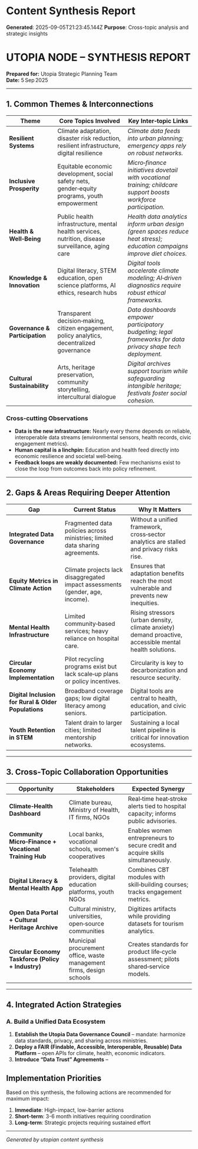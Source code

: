 # Content Synthesis Report

**Generated**: 2025-09-05T21:23:45.144Z
**Purpose**: Cross-topic analysis and strategic insights

# UTOPIA NODE – SYNTHESIS REPORT  
**Prepared for:** Utopia Strategic Planning Team  
**Date:** 5 Sep 2025  

---

## 1. Common Themes & Interconnections

| Theme | Core Topics Involved | Key Inter‑topic Links |
|-------|----------------------|----------------------|
| **Resilient Systems** | Climate adaptation, disaster risk reduction, resilient infrastructure, digital resilience | *Climate data feeds into urban planning; emergency apps rely on robust networks.* |
| **Inclusive Prosperity** | Equitable economic development, social safety nets, gender‑equity programs, youth empowerment | *Micro‑finance initiatives dovetail with vocational training; childcare support boosts workforce participation.* |
| **Health & Well‑Being** | Public health infrastructure, mental health services, nutrition, disease surveillance, aging care | *Health data analytics inform urban design (green spaces reduce heat stress); education campaigns improve diet choices.* |
| **Knowledge & Innovation** | Digital literacy, STEM education, open science platforms, AI ethics, research hubs | *Digital tools accelerate climate modeling; AI‑driven diagnostics require robust ethical frameworks.* |
| **Governance & Participation** | Transparent decision‑making, citizen engagement, policy analytics, decentralized governance | *Data dashboards empower participatory budgeting; legal frameworks for data privacy shape tech deployment.* |
| **Cultural Sustainability** | Arts, heritage preservation, community storytelling, intercultural dialogue | *Digital archives support tourism while safeguarding intangible heritage; festivals foster social cohesion.* |

### Cross‑cutting Observations
- **Data is the new infrastructure:** Nearly every theme depends on reliable, interoperable data streams (environmental sensors, health records, civic engagement metrics).
- **Human capital is a linchpin:** Education and health feed directly into economic resilience and societal well‑being.
- **Feedback loops are weakly documented:** Few mechanisms exist to close the loop from outcomes back into policy refinement.

---

## 2. Gaps & Areas Requiring Deeper Attention

| Gap | Current Status | Why It Matters |
|-----|----------------|----------------|
| **Integrated Data Governance** | Fragmented data policies across ministries; limited data sharing agreements. | Without a unified framework, cross‑sector analytics are stalled and privacy risks rise. |
| **Equity Metrics in Climate Action** | Climate projects lack disaggregated impact assessments (gender, age, income). | Ensures that adaptation benefits reach the most vulnerable and prevents new inequities. |
| **Mental Health Infrastructure** | Limited community‑based services; heavy reliance on hospital care. | Rising stressors (urban density, climate anxiety) demand proactive, accessible mental health solutions. |
| **Circular Economy Implementation** | Pilot recycling programs exist but lack scale‑up plans or policy incentives. | Circularity is key to decarbonization and resource security. |
| **Digital Inclusion for Rural & Older Populations** | Broadband coverage gaps; low digital literacy among seniors. | Digital tools are central to health, education, and civic participation. |
| **Youth Retention in STEM** | Talent drain to larger cities; limited mentorship networks. | Sustaining a local talent pipeline is critical for innovation ecosystems. |

---

## 3. Cross‑Topic Collaboration Opportunities

| Opportunity | Stakeholders | Expected Synergy |
|-------------|--------------|------------------|
| **Climate‑Health Dashboard** | Climate bureau, Ministry of Health, IT firms, NGOs | Real‑time heat‑stroke alerts tied to hospital capacity; informs public advisories. |
| **Community Micro‑Finance + Vocational Training Hub** | Local banks, vocational schools, women's cooperatives | Enables women entrepreneurs to secure credit and acquire skills simultaneously. |
| **Digital Literacy & Mental Health App** | Telehealth providers, digital education platforms, youth NGOs | Combines CBT modules with skill‑building courses; tracks engagement metrics. |
| **Open Data Portal + Cultural Heritage Archive** | Cultural ministry, universities, open‑source communities | Digitizes artifacts while providing datasets for tourism analytics. |
| **Circular Economy Taskforce (Policy + Industry)** | Municipal procurement office, waste management firms, design schools | Creates standards for product life‑cycle assessment; pilots shared‑service models. |

---

## 4. Integrated Action Strategies

### A. Build a Unified Data Ecosystem
1. **Establish the Utopia Data Governance Council** – mandate: harmonize data standards, privacy, and sharing across ministries.
2. **Deploy a FAIR (Findable, Accessible, Interoperable, Reusable) Data Platform** – open APIs for climate, health, economic indicators.
3. **Introduce “Data Trust” Agreements** –

## Implementation Priorities
Based on this synthesis, the following actions are recommended for maximum impact:

1. **Immediate**: High-impact, low-barrier actions
2. **Short-term**: 3-6 month initiatives requiring coordination
3. **Long-term**: Strategic projects requiring sustained effort

---
*Generated by utopian content synthesis*
